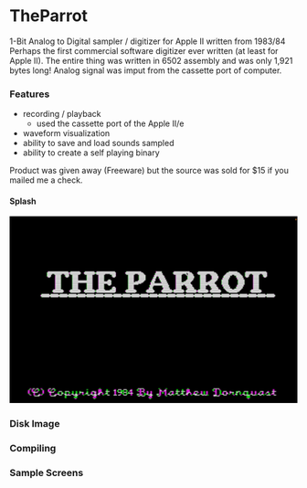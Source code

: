 # TheParrot
1-Bit Analog to Digital sampler / digitizer for Apple II written from 1983/84
Perhaps the first commercial software digitizer ever written (at least for Apple II).  The entire thing was written in 6502 assembly and was only 1,921 bytes long!  Analog signal was imput from the cassette port of computer.

### Features 
- recording / playback
  - used the cassette port of the Apple II/e
- waveform visualization
- ability to save and load sounds sampled
- ability to create a self playing binary

Product was given away (Freeware) but the source was sold for $15 if you mailed me a check.

#### Splash
![Splash Page](resources/SplashPage.png?raw=true "Splash Page")

### Disk Image

### Compiling

### Sample Screens
